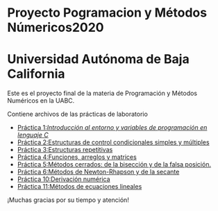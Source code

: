 # Proyecto Pogramacion y Métodos Númericos2020
# Universidad Autónoma de Baja California 
Este es el proyecto final de la materia de Programación y Métodos Numéricos en la UABC. 

Contiene archivos de las prácticas de laboratorio
* [Práctica 1:_Introducción al entorno y variables de programación en lenguaje C_](https://github.com/SofiaSilva19/Proyecto_PyMN_2020/tree/main/Pr%C3%A1ctica%201)
* [Práctica 2:Estructuras de control condicionales simples y múltiples](https://github.com/SofiaSilva19/Proyecto_PyMN_2020/tree/main/Pr%C3%A1ctica%202)
* [Práctica 3:Estructuras repetitivas](https://github.com/SofiaSilva19/Proyecto_PyMN_2020/tree/main/Pr%C3%A1ctica%203)
* [Práctica 4:Funciones, arreglos y matrices](https://github.com/SofiaSilva19/Proyecto_PyMN_2020/tree/main/Pr%C3%A1ctica%204)
* [Práctica 5:Métodos cerrados: de la bisección y de la falsa posición.](https://github.com/SofiaSilva19/Proyecto_PyMN_2020/tree/main/Pr%C3%A1ctica%205)
* [Práctica 6:Métodos de Newton-Rhapson y de la secante](https://github.com/SofiaSilva19/Proyecto_PyMN_2020/tree/main/Pr%C3%A1ctica%206)
* [Práctica 10:Derivación numérica](https://github.com/SofiaSilva19/Proyecto_PyMN_2020/tree/main/Pr%C3%A1ctica%2010)
* [Práctica 11:Métodos de ecuaciones lineales](https://github.com/SofiaSilva19/Proyecto_PyMN_2020/tree/main/Pr%C3%A1ctica%2011)



¡Muchas gracias por su tiempo y atención!
